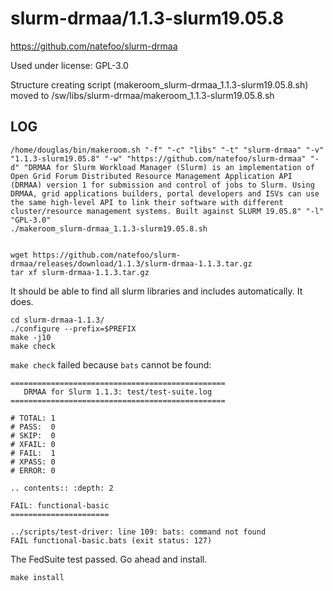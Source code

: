 slurm-drmaa/1.1.3-slurm19.05.8
========================

<https://github.com/natefoo/slurm-drmaa>

Used under license:
GPL-3.0


Structure creating script (makeroom_slurm-drmaa_1.1.3-slurm19.05.8.sh) moved to /sw/libs/slurm-drmaa/makeroom_1.1.3-slurm19.05.8.sh

LOG
---

    /home/douglas/bin/makeroom.sh "-f" "-c" "libs" "-t" "slurm-drmaa" "-v" "1.1.3-slurm19.05.8" "-w" "https://github.com/natefoo/slurm-drmaa" "-d" "DRMAA for Slurm Workload Manager (Slurm) is an implementation of Open Grid Forum Distributed Resource Management Application API (DRMAA) version 1 for submission and control of jobs to Slurm. Using DRMAA, grid applications builders, portal developers and ISVs can use the same high-level API to link their software with different cluster/resource management systems. Built against SLURM 19.05.8" "-l" "GPL-3.0"
    ./makeroom_slurm-drmaa_1.1.3-slurm19.05.8.sh


    wget https://github.com/natefoo/slurm-drmaa/releases/download/1.1.3/slurm-drmaa-1.1.3.tar.gz
    tar xf slurm-drmaa-1.1.3.tar.gz 

It should be able to find all slurm libraries and includes automatically.  It does.

    cd slurm-drmaa-1.1.3/
    ./configure --prefix=$PREFIX
    make -j10
    make check

`make check` failed because `bats` cannot be found:


    ================================================
       DRMAA for Slurm 1.1.3: test/test-suite.log
    ================================================

    # TOTAL: 1
    # PASS:  0
    # SKIP:  0
    # XFAIL: 0
    # FAIL:  1
    # XPASS: 0
    # ERROR: 0

    .. contents:: :depth: 2

    FAIL: functional-basic
    ======================

    ../scripts/test-driver: line 109: bats: command not found
    FAIL functional-basic.bats (exit status: 127)


The FedSuite test passed. Go ahead and install.

    make install


